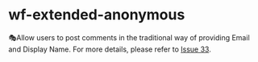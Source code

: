 # wf-extended-anonymous

🎭Allow users to post comments in the traditional way of providing Email and Display Name. For more details, please refer to [Issue 33](https://github.com/cheng-kang/wildfire/issues/33).
